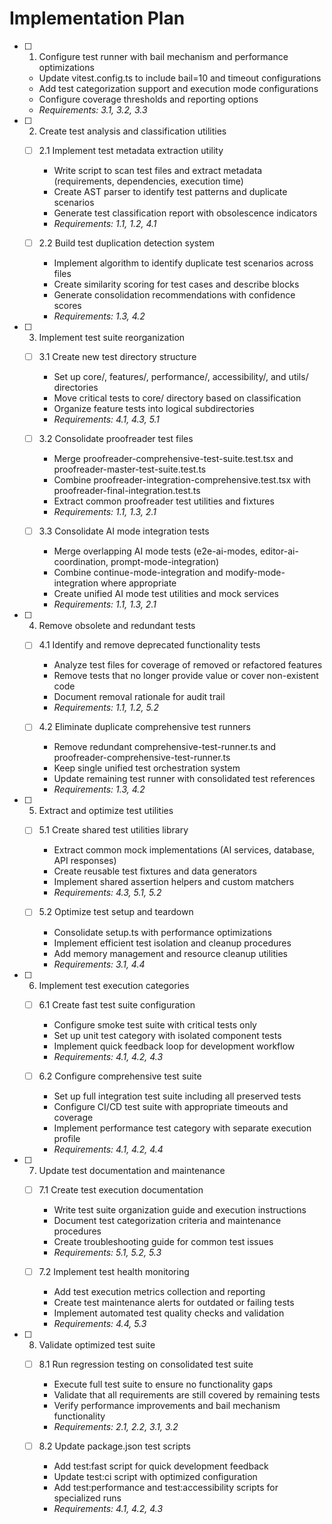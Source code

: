 # Implementation Plan

- [ ] 1. Configure test runner with bail mechanism and performance optimizations
  - Update vitest.config.ts to include bail=10 and timeout configurations
  - Add test categorization support and execution mode configurations
  - Configure coverage thresholds and reporting options
  - _Requirements: 3.1, 3.2, 3.3_

- [ ] 2. Create test analysis and classification utilities
  - [ ] 2.1 Implement test metadata extraction utility
    - Write script to scan test files and extract metadata (requirements, dependencies, execution time)
    - Create AST parser to identify test patterns and duplicate scenarios
    - Generate test classification report with obsolescence indicators
    - _Requirements: 1.1, 1.2, 4.1_

  - [ ] 2.2 Build test duplication detection system
    - Implement algorithm to identify duplicate test scenarios across files
    - Create similarity scoring for test cases and describe blocks
    - Generate consolidation recommendations with confidence scores
    - _Requirements: 1.3, 4.2_

- [ ] 3. Implement test suite reorganization
  - [ ] 3.1 Create new test directory structure
    - Set up core/, features/, performance/, accessibility/, and utils/ directories
    - Move critical tests to core/ directory based on classification
    - Organize feature tests into logical subdirectories
    - _Requirements: 4.1, 4.3, 5.1_

  - [ ] 3.2 Consolidate proofreader test files
    - Merge proofreader-comprehensive-test-suite.test.tsx and proofreader-master-test-suite.test.ts
    - Combine proofreader-integration-comprehensive.test.tsx with proofreader-final-integration.test.ts
    - Extract common proofreader test utilities and fixtures
    - _Requirements: 1.1, 1.3, 2.1_

  - [ ] 3.3 Consolidate AI mode integration tests
    - Merge overlapping AI mode tests (e2e-ai-modes, editor-ai-coordination, prompt-mode-integration)
    - Combine continue-mode-integration and modify-mode-integration where appropriate
    - Create unified AI mode test utilities and mock services
    - _Requirements: 1.1, 1.3, 2.1_

- [ ] 4. Remove obsolete and redundant tests
  - [ ] 4.1 Identify and remove deprecated functionality tests
    - Analyze test files for coverage of removed or refactored features
    - Remove tests that no longer provide value or cover non-existent code
    - Document removal rationale for audit trail
    - _Requirements: 1.1, 1.2, 5.2_

  - [ ] 4.2 Eliminate duplicate comprehensive test runners
    - Remove redundant comprehensive-test-runner.ts and proofreader-comprehensive-test-runner.ts
    - Keep single unified test orchestration system
    - Update remaining test runner with consolidated test references
    - _Requirements: 1.3, 4.2_

- [ ] 5. Extract and optimize test utilities
  - [ ] 5.1 Create shared test utilities library
    - Extract common mock implementations (AI services, database, API responses)
    - Create reusable test fixtures and data generators
    - Implement shared assertion helpers and custom matchers
    - _Requirements: 4.3, 5.1, 5.2_

  - [ ] 5.2 Optimize test setup and teardown
    - Consolidate setup.ts with performance optimizations
    - Implement efficient test isolation and cleanup procedures
    - Add memory management and resource cleanup utilities
    - _Requirements: 3.1, 4.4_

- [ ] 6. Implement test execution categories
  - [ ] 6.1 Create fast test suite configuration
    - Configure smoke test suite with critical tests only
    - Set up unit test category with isolated component tests
    - Implement quick feedback loop for development workflow
    - _Requirements: 4.1, 4.2, 4.3_

  - [ ] 6.2 Configure comprehensive test suite
    - Set up full integration test suite including all preserved tests
    - Configure CI/CD test suite with appropriate timeouts and coverage
    - Implement performance test category with separate execution profile
    - _Requirements: 4.1, 4.2, 4.4_

- [ ] 7. Update test documentation and maintenance
  - [ ] 7.1 Create test execution documentation
    - Write test suite organization guide and execution instructions
    - Document test categorization criteria and maintenance procedures
    - Create troubleshooting guide for common test issues
    - _Requirements: 5.1, 5.2, 5.3_

  - [ ] 7.2 Implement test health monitoring
    - Add test execution metrics collection and reporting
    - Create test maintenance alerts for outdated or failing tests
    - Implement automated test quality checks and validation
    - _Requirements: 4.4, 5.3_

- [ ] 8. Validate optimized test suite
  - [ ] 8.1 Run regression testing on consolidated test suite
    - Execute full test suite to ensure no functionality gaps
    - Validate that all requirements are still covered by remaining tests
    - Verify performance improvements and bail mechanism functionality
    - _Requirements: 2.1, 2.2, 3.1, 3.2_

  - [ ] 8.2 Update package.json test scripts
    - Add test:fast script for quick development feedback
    - Update test:ci script with optimized configuration
    - Add test:performance and test:accessibility scripts for specialized runs
    - _Requirements: 4.1, 4.2, 4.3_